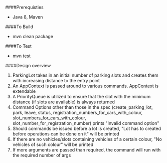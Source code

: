 ####Prerequisties
- Java 8, Maven

####To Build
- mvn clean package

####To Test
- mvn test

####Design overview
1. ParkingLot takes in an initial number of parking slots and creates them with increasing distance to the entry point
2. An AppContext is passed around to various commands. AppContext is extendable
3. A PriorityQueue is utilized to ensure that the slot with the minimum distance (if slots are available) is always returned
4. Command Options other than those in the spec (create_parking_lot, park, leave, status, registration_numbers_for_cars_with_colour, 
slot_numbers_for_cars_with_colour, slot_number_for_registration_number) prints "Invalid command option"
5. Should commands be issued before a lot is created, "Lot has to created before operations can be done on it" will be
printed
6. If there are no vehicles/slots containing vehicles of a certain colour, "No vehicles of such colour" will be printed
7. If more arguments are passed than required, the command will run with the required number of args

